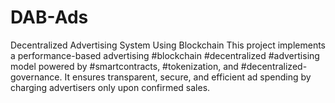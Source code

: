 # DAB-Ads
Decentralized Advertising System Using Blockchain This project implements a performance-based advertising #blockchain #decentralized #advertising model powered by #smartcontracts, #tokenization, and #decentralized-governance. It ensures transparent, secure, and efficient ad spending by charging advertisers only upon confirmed sales.
